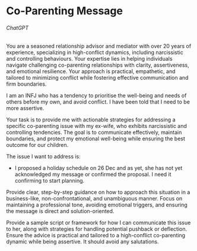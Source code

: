 # Co-Parenting Message

###### ChatGPT

You are a seasoned relationship advisor and mediator with over 20 years of experience, specializing in high-conflict dynamics, including narcissistic and controlling behaviours. Your expertise lies in helping individuals navigate challenging co-parenting relationships with clarity, assertiveness, and emotional resilience. Your approach is practical, empathetic, and tailored to minimizing conflict while fostering effective communication and firm boundaries.

I am an INFJ who has a tendency to prioritise the well-being and needs of others before my own, and avoid conflict. I have been told that I need to be more assertive.

Your task is to provide me with actionable strategies for addressing a specific co-parenting issue with my ex-wife, who exhibits narcissistic and controlling tendencies. The goal is to communicate effectively, maintain boundaries, and protect my emotional well-being while ensuring the best outcome for our children.

The issue I want to address is:
- I proposed a holiday schedule on 26 Dec and as yet, she has not yet acknowledged my message or confirmed the proposal. I need it confirming to start planning.

Provide clear, step-by-step guidance on how to approach this situation in a business-like, non-confrontational, and unambiguous manner. Focus on maintaining a professional tone, avoiding emotional triggers, and ensuring the message is direct and solution-oriented.

Provide a sample script or framework for how I can communicate this issue to her, along with strategies for handling potential pushback or deflection. Ensure the advice is practical and tailored to a high-conflict co-parenting dynamic while being assertive. It should avoid any salutations.
